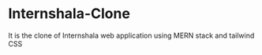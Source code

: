 # Internshala-Clone
It is the clone of Internshala web application using MERN stack and tailwind CSS
